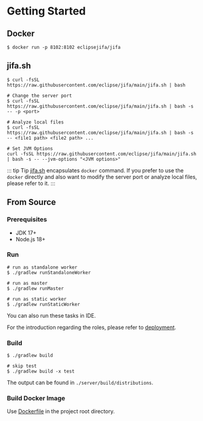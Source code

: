 # Getting Started

## Docker

```shell
$ docker run -p 8102:8102 eclipsejifa/jifa
```

## jifa.sh

```shell
$ curl -fsSL https://raw.githubusercontent.com/eclipse/jifa/main/jifa.sh | bash

# Change the server port
$ curl -fsSL https://raw.githubusercontent.com/eclipse/jifa/main/jifa.sh | bash -s -- -p <port>

# Analyze local files
$ curl -fsSL https://raw.githubusercontent.com/eclipse/jifa/main/jifa.sh | bash -s -- <file1 path> <file2 path> ...

# Set JVM Options
curl -fsSL https://raw.githubusercontent.com/eclipse/jifa/main/jifa.sh | bash -s -- --jvm-options "<JVM options>"
```

::: tip Tip
[jifa.sh](https://github.com/eclipse/jifa/blob/main/jifa.sh) encapsulates `docker` command.
If you prefer to use the `docker` directly and also want to modify the server port or analyze local files,
please refer to it.
:::

## From Source

### Prerequisites

- JDK 17+
- Node.js 18+

### Run

```shell
# run as standalone worker 
$ ./gradlew runStandaloneWorker

# run as master
$ ./gradlew runMaster

# run as static worker
$ ./gradlew runStaticWorker
```

You can also run these tasks in IDE.

For the introduction regarding the roles, please refer to [deployment](./deployment).

### Build

```shell
$ ./gradlew build

# skip test
$ ./gradlew build -x test
```

The output can be found in `./server/build/distributions`.

### Build Docker Image

Use [Dockerfile](https://github.com/eclipse/jifa/blob/main/Dockerfile) in the project root directory.